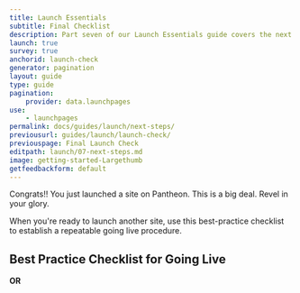 ```yaml
---
title: Launch Essentials
subtitle: Final Checklist
description: Part seven of our Launch Essentials guide covers the next steps to take after your site goes live.
launch: true
survey: true
anchorid: launch-check
generator: pagination
layout: guide
type: guide
pagination:
    provider: data.launchpages
use:
    - launchpages
permalink: docs/guides/launch/next-steps/
previousurl: guides/launch/launch-check/
previouspage: Final Launch Check
editpath: launch/07-next-steps.md
image: getting-started-Largethumb
getfeedbackform: default
---
```

Congrats!! You just launched a site on Pantheon. This is a big deal. Revel in your glory.

When you're ready to launch another site, use this best-practice checklist to establish a repeatable going live procedure.
## Best Practice Checklist for Going Live

<ChecklistItem title="Create the Live environment" link="/guides/quickstart/create-test-live/" />

<ChecklistItem title="Upgrade Site Plan" link="/guides/launch/plans/" />

<ChecklistItem title="Activate New Relic Pro" link="/new-relic/#activate-new-relic-apm-pro" />

<ChecklistItem title="Load and Performance Test" link="/load-and-performance-testing/" />

<ChecklistItem title="Add Domains to the Live Environment" link="/guides/launch/domains/" />

<ChecklistItem title="Configure DNS" link="/guides/launch/domains/" />

<ChecklistItem title="Redirect to a Primary Domain" link="/guides/launch/redirects/" />

<ChecklistItem title="Setup Availability Monitoring" link="/new-relic/#configure-ping-monitors-for-availability" />

<ChecklistItem title="Enable and Schedule Weekly Backups" link="/guides/launch/launch-check/" />

<ChecklistItem title="Set Up Outgoing Email" link="/email/" />

<ChecklistItem title="WordPress Launch Check" link="/wordpress-launch-check/" />

 **OR** 

<ChecklistItem title="Drupal Launch Check" link="/drupal-launch-check/" />

<ChecklistItem title="Review Status Report" link="/guides/launch/launch-check/" />

<ChecklistItem title="Enable Redis" link="/redis/#enable-redis" />

<ChecklistItem title="Configure Caching" link="/global-cdn-caching/" />

<ChecklistItem title="Test Cache" link="/test-global-cdn-caching/" />
